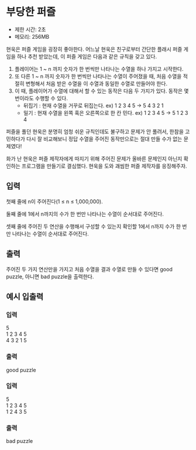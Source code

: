 # 부당한 퍼즐

- 제한 시간: 2초
- 메모리: 256MB

현욱은 퍼즐 게임을 굉장히 좋아한다. 어느날 현욱은 친구로부터 간단한 플래시 퍼즐 게임을 하나 추천 받았는데, 이 퍼즐 게임은 다음과 같은 규칙을 갖고 있다.

1. 플레이어는 1 ~ n 까지 숫자가 한 번씩만 나타나는 수열을 하나 가지고 시작한다.
2. 또 다른 1 ~ n 까지 숫자가 한 번씩만 나타나는 수열이 주어졌을 때, 처음 수열을 적절히 변형해서 처음 받은 수열을 이 수열과 동일한 수열로 만들어야 한다.
3. 이 때, 플레이어가 수열에 대해서 할 수 있는 동작은 다음 두 가지가 있다. 동작은 몇 번이라도 수행할 수 있다.
   - 뒤집기 : 현재 수열을 거꾸로 뒤집는다. ex) 1 2 3 4 5 -> 5 4 3 2 1
   - 밀기 : 현재 수열을 왼쪽 혹은 오른쪽으로 한 칸 민다. ex) 1 2 3 4 5 -> 5 1 2 3 4

퍼즐을 풀던 현욱은 분명히 엄청 쉬운 규칙인데도 불구하고 문제가 안 풀려서, 한참을 고민하다가 다시 잘 비교해보니 정답 수열을 주어진 동작만으로는 절대 만들 수가 없는 문제였다!

화가 난 현욱은 퍼즐 제작자에게 따지기 위해 주어진 문제가 올바른 문제인지 아닌지 확인하는 프로그램을 만들기로 결심했다. 현욱을 도와 괘씸한 퍼즐 제작자를 응징해주자.

## 입력

첫째 줄에 n이 주어진다(1 ≤ n ≤ 1,000,000).

둘째 줄에 1에서 n까지의 수가 한 번만 나타나는 수열이 순서대로 주어진다.

셋째 줄에 주어진 두 연산을 수행해서 구성할 수 있는지 확인할 1에서 n까지 수가 한 번만 나타나는 수열이 순서대로 주어진다.

## 출력
주어진 두 가지 연산만을 가지고 처음 수열을 결과 수열로 만들 수 있다면 good puzzle, 아니면 bad puzzle을 출력한다.

## 예시 입출력

### 입력
5  
1 2 3 4 5  
4 3 2 1 5

### 출력
good puzzle


### 입력
5  
1 2 3 4 5  
1 2 4 3 5

### 출력
bad puzzle